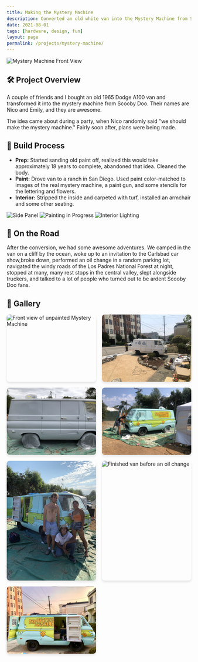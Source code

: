 ```yaml
---
title: Making the Mystery Machine
description: Converted an old white van into the Mystery Machine from Scooby-Doo.
date: 2021-08-01
tags: [hardware, design, fun]
layout: page
permalink: /projects/mystery-machine/
---
```


![Mystery Machine Front View](/assets/images/mystery-machine/door-wings.jpg)

## 🛠️ Project Overview

A couple of friends and I bought an old 1965 Dodge A100 van and transformed it into the mystery machine from Scooby Doo. Their names are Nico and Emily, and they are awesome.

The idea came about during a party, when Nico randomly said "we should make the mystery machine." Fairly soon after, plans were being made.

## 🔧 Build Process

- **Prep:** Started sanding old paint off, realized this would take approximately 18 years to complete, abandoned that idea. Cleaned the body.
- **Paint:** Drove van to a ranch in San Diego. Used paint color-matched to images of the real mystery machine, a paint gun, and some stencils for the lettering and flowers.
- **Interior:** Stripped the inside and carpeted with turf, installed an armchair and some other seating.

![Side Panel](/assets/images/mystery-machine/side.jpg)
![Painting in Progress](/assets/images/mystery-machine/paint.jpg)
![Interior Lighting](/assets/images/mystery-machine/interior.jpg)

## 🚐 On the Road

After the conversion, we had some awesome adventures. We camped in the van on a cliff by the ocean, woke up to an invitation to the Carlsbad car show,broke down, performed an oil change in a random parking lot, navigated the windy roads of the Los Padres National Forest at night, stopped at many, many rest stops in the central valley, slept alongside truckers, and talked to a lot of people who turned out to be ardent Scooby Doo fans.

## 📸 Gallery

<div class="image-gallery">
  <img src="/assets/images/mystery-machine/white_van_front.jpeg.jpeg.jpg" alt="Front view of unpainted Mystery Machine">
  <img src="/assets/images/mystery-machine/white_van_unsuccessful_sanding.jpeg" alt="Side view of unpainted, partially sanded van">
  <img src="/assets/images/mystery-machine/day_primer.png" alt="Van after a couple coats of primer">
  <img src="/assets/images/mystery-machine/emily_stenciling_2.jpeg" alt="Emily painting lines">
  <img src="/assets/images/mystery-machine/full_gang.png" alt="The full gang">
  <img src="/assets/images/mystery-machine/finished_van_church_lot.jpeg.jpeg" alt="Finished van before an oil change">
  <img src="/assets/images/mystery-machine/van_hotel.jpeg" alt="The van configured as a mini hotel.">
</div>

<style>
.image-gallery {
  display: grid;
  grid-template-columns: repeat(auto-fit, minmax(240px, 1fr));
  gap: 1rem;
  margin-top: 1rem;
}
.image-gallery img {
  width: 100%;
  height: auto;
  border-radius: 8px;
  box-shadow: 0 4px 6px rgba(0,0,0,0.1);
}
</style>
